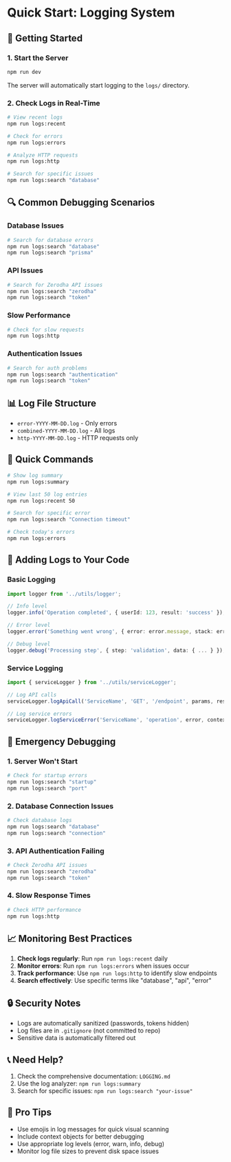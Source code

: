 # Quick Start: Logging System

## 🚀 Getting Started

### 1. Start the Server
```bash
npm run dev
```

The server will automatically start logging to the `logs/` directory.

### 2. Check Logs in Real-Time
```bash
# View recent logs
npm run logs:recent

# Check for errors
npm run logs:errors

# Analyze HTTP requests
npm run logs:http

# Search for specific issues
npm run logs:search "database"
```

## 🔍 Common Debugging Scenarios

### Database Issues
```bash
# Search for database errors
npm run logs:search "database"
npm run logs:search "prisma"
```

### API Issues
```bash
# Search for Zerodha API issues
npm run logs:search "zerodha"
npm run logs:search "token"
```

### Slow Performance
```bash
# Check for slow requests
npm run logs:http
```

### Authentication Issues
```bash
# Search for auth problems
npm run logs:search "authentication"
npm run logs:search "token"
```

## 📊 Log File Structure

- `error-YYYY-MM-DD.log` - Only errors
- `combined-YYYY-MM-DD.log` - All logs
- `http-YYYY-MM-DD.log` - HTTP requests only

## 🎯 Quick Commands

```bash
# Show log summary
npm run logs:summary

# View last 50 log entries
npm run logs:recent 50

# Search for specific error
npm run logs:search "Connection timeout"

# Check today's errors
npm run logs:errors
```

## 🔧 Adding Logs to Your Code

### Basic Logging
```typescript
import logger from '../utils/logger';

// Info level
logger.info('Operation completed', { userId: 123, result: 'success' });

// Error level
logger.error('Something went wrong', { error: error.message, stack: error.stack });

// Debug level
logger.debug('Processing step', { step: 'validation', data: { ... } });
```

### Service Logging
```typescript
import { serviceLogger } from '../utils/serviceLogger';

// Log API calls
serviceLogger.logApiCall('ServiceName', 'GET', '/endpoint', params, response, duration);

// Log service errors
serviceLogger.logServiceError('ServiceName', 'operation', error, context);
```

## 🚨 Emergency Debugging

### 1. Server Won't Start
```bash
# Check for startup errors
npm run logs:search "startup"
npm run logs:search "port"
```

### 2. Database Connection Issues
```bash
# Check database logs
npm run logs:search "database"
npm run logs:search "connection"
```

### 3. API Authentication Failing
```bash
# Check Zerodha API issues
npm run logs:search "zerodha"
npm run logs:search "token"
```

### 4. Slow Response Times
```bash
# Check HTTP performance
npm run logs:http
```

## 📈 Monitoring Best Practices

1. **Check logs regularly**: Run `npm run logs:recent` daily
2. **Monitor errors**: Run `npm run logs:errors` when issues occur
3. **Track performance**: Use `npm run logs:http` to identify slow endpoints
4. **Search effectively**: Use specific terms like "database", "api", "error"

## 🔒 Security Notes

- Logs are automatically sanitized (passwords, tokens hidden)
- Log files are in `.gitignore` (not committed to repo)
- Sensitive data is automatically filtered out

## 📞 Need Help?

1. Check the comprehensive documentation: `LOGGING.md`
2. Use the log analyzer: `npm run logs:summary`
3. Search for specific issues: `npm run logs:search "your-issue"`

## 🎯 Pro Tips

- Use emojis in log messages for quick visual scanning
- Include context objects for better debugging
- Use appropriate log levels (error, warn, info, debug)
- Monitor log file sizes to prevent disk space issues
